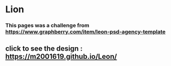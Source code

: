 # Lion
### This pages was a challenge from https://www.graphberry.com/item/leon-psd-agency-template
## click to see the design : https://m2001619.github.io/Leon/
